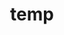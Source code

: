 ---
layout: page
title: temp
name: "Elena Sutherland"
role: "Postdoctoral Research Fellow"
img: assets/img/group-members/image
importance: 12
---